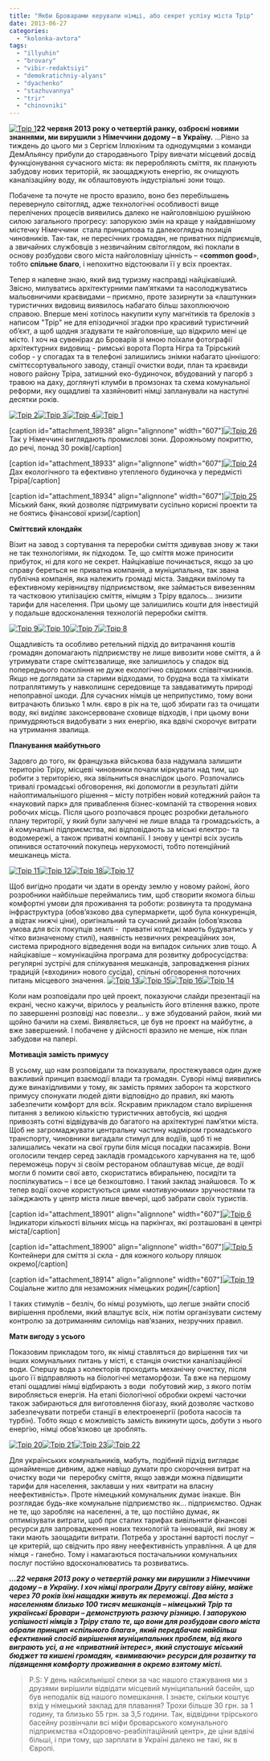 ```yaml
---
title: "Якби Броварами керували німці, або секрет успіху міста Трір"
date: 2013-06-27
categories: 
  - "kolonka-avtora"
tags: 
  - "illyuhin"
  - "brovary"
  - "vibir-redaktsiyi"
  - "demokratichniy-alyans"
  - "dyachenko"
  - "stazhuvannya"
  - "trir"
  - "chinovniki"
---
```


[![Трір 1](https://mpz.brovary.org/wp-content/uploads/2013/06/Trir-1.jpg)](https://mpz.brovary.org/wp-content/uploads/2013/06/Trir-1.jpg)**22 червня 2013 року о четвертій ранку, озброєні новими знаннями, ми вирушили з Німеччини додому – в Україну.** …Рівно за тиждень до цього ми з Сергієм Іллюхіним та однодумцями з команди ДемАльянсу прибули до стародавнього Тріру вивчати місцевий досвід функціонування сучасного міста: як переробляють сміття, як планують забудову нових територій, як заощаджують енергію, як очищують каналізаційну воду, як облаштовують індустріальні зони тощо.

Побачене та почуте не просто вразило, воно без перебільшень перевернуло світогляд, адже технологічні особливості вище перелічених процесів виявились далеко не найголовнішою рушійною силою загального прогресу: запорукою змін на краще у найдавнішому містечку Німеччини  стала принципова та далекоглядна позиція чиновників. Так-так, не пересічних громадян, не приватних підприємців, а звичайних службовців з незвичайним світоглядом, які поклали в основу розбудови свого міста найголовнішу цінність – «**common good**», тобто **спільне благо**, і непохитно відстоювали її у всіх проектах.

Тепер я напевне знаю, який вид туризму насправді найцікавіший. Звісно, милуватись архітектурними пам’ятками та насолоджуватись мальовничими краєвидами – приємно, проте зазирнути за «лаштунки» туристичних видовищ виявилось набагато більш захоплюючою справою. Вперше мені хотілось накупити купу магнітиків та брелоків з написом "Трір" не для епізодичної згадки про красивий туристичний об’єкт, а щоб щодня згадувати те найголовніше, що відкрило мені це місто. І хоч на сувенірах до Броварів зі мною поїхали фотографії архітектурних видовищ - римські ворота Порта Нігра та Трірський собор - у спогадах та в телефоні залишились знімки набагато ціннішого: сміттєсортувального заводу, станції очистки води, план та краєвиди нового району Тріра, затишний еко-будиночок, вбудований у пагорб з травою на даху, доглянуті клумби в промзонах та схема комунальної реформи, яку ощадливі та хазяйновиті німці запланували на наступні десятки років.

[![Трір 2](https://mpz.brovary.org/wp-content/uploads/2013/06/Trir-2.jpg)](https://mpz.brovary.org/wp-content/uploads/2013/06/Trir-2.jpg)[![Трір 3](https://mpz.brovary.org/wp-content/uploads/2013/06/Trir-3.jpg)](https://mpz.brovary.org/wp-content/uploads/2013/06/Trir-3.jpg)[![Трір 4](https://mpz.brovary.org/wp-content/uploads/2013/06/Trir-4.jpg)](https://mpz.brovary.org/wp-content/uploads/2013/06/Trir-4.jpg)[![Трір 1](https://mpz.brovary.org/wp-content/uploads/2013/06/Trir-1.jpg)](https://mpz.brovary.org/wp-content/uploads/2013/06/Trir-1.jpg)

\[caption id="attachment\_18938" align="alignnone" width="607"\][![Трір 26](https://mpz.brovary.org/wp-content/uploads/2013/06/Trir-26.jpg)](https://mpz.brovary.org/wp-content/uploads/2013/06/Trir-26.jpg) Так у Німеччині виглядають промислові зони. Дорожньому покриттю, до речі, понад 30 років\[/caption\]

\[caption id="attachment\_18933" align="alignnone" width="607"\][![Трір 24](https://mpz.brovary.org/wp-content/uploads/2013/06/Trir-24.jpg)](https://mpz.brovary.org/wp-content/uploads/2013/06/Trir-24.jpg) Дах екологічного та ефективно утепленого будиночка у передмісті Тріра\[/caption\]

\[caption id="attachment\_18934" align="alignnone" width="607"\][![Трір 25](https://mpz.brovary.org/wp-content/uploads/2013/06/Trir-25.jpg)](https://mpz.brovary.org/wp-content/uploads/2013/06/Trir-25.jpg) Міський банк, який дозволяє підтримувати сусільно корисні проекти та не боятись фінансової кризи\[/caption\]

**Сміттєвий клондайк** 

Візит на завод з сортування та переробки сміття здивував знову ж таки не так технологіями, як підходом. Те, що сміття може приносити прибуток, ні для кого не секрет. Найцікавіше починається, якщо за цю справу береться не приватна компанія, а муніципальна, так звана публічна компанія, яка належить громаді міста. Завдяки вмілому та ефективному керівництву підприємством, яке займається вивезенням та частковою утилізацією сміття, німцям з Тріру вдалось… знизити тарифи для населення. При цьому ще залишились кошти для інвестицій у подальше вдосконалення технологій переробки сміття.

[![Трір 9](https://mpz.brovary.org/wp-content/uploads/2013/06/Trir-9.jpg)](https://mpz.brovary.org/wp-content/uploads/2013/06/Trir-9.jpg)[![Трір 10](https://mpz.brovary.org/wp-content/uploads/2013/06/Trir-10.jpg)](https://mpz.brovary.org/wp-content/uploads/2013/06/Trir-10.jpg)[![Трір 7](https://mpz.brovary.org/wp-content/uploads/2013/06/Trir-7.jpg)](https://mpz.brovary.org/wp-content/uploads/2013/06/Trir-7.jpg)[![Трір 8](https://mpz.brovary.org/wp-content/uploads/2013/06/Trir-8.jpg)](https://mpz.brovary.org/wp-content/uploads/2013/06/Trir-8.jpg)

Ощадливість та особливо ретельний підхід до витрачання коштів громадян допомагають підприємству не лише вивозити нове сміття, а й утримувати старе сміттєзвалище, яке залишилось у спадок від попереднього покоління не дуже екологічно свідомих співвітчизників. Якщо не доглядати за старими відходами, то брудна вода та хімікати потраплятимуть у навколишнє середовище та завдаватимуть природі непоправної шкоди. Для сучасних німців це неприпустимо, тому вони витрачають близько 1 млн. євро в рік на те, щоб збирати газ та очищати воду, які виділяє законсервоване сховище відходів, і при цьому вони примудряються видобувати з них енергію, яка вдвічі скорочує витрати на утримання звалища.

**Планування майбутнього**

Задовго до того, як французька військова база надумала залишити територію Тріру, місцеві чиновники почали міркувати над тим, що робити з територією, яка звільниться внаслідок цього. Розпочались тривалі громадські обговорення, які допомогли в результаті дійти найоптимальнішого рішення – місту потрібен новий котеджний район та «науковий парк» для приваблення бізнес-компаній та створення нових робочих місць. Після цього розпочався процес розробки детального плану території, у який були залучені не лише влада та громадськість, а й комунальні підприємства, які відповідають за міські електро- та водомережі, а також приватні компанії. І знову у центрі всіх зусиль опинився остаточний покупець нерухомості, тобто потенційний мешканець міста.

[![Трір 11](https://mpz.brovary.org/wp-content/uploads/2013/06/Trir-11.jpg)](https://mpz.brovary.org/wp-content/uploads/2013/06/Trir-11.jpg)[![Трір 12](https://mpz.brovary.org/wp-content/uploads/2013/06/Trir-12.jpg)](https://mpz.brovary.org/wp-content/uploads/2013/06/Trir-12.jpg)[![Трір 18](https://mpz.brovary.org/wp-content/uploads/2013/06/Trir-18.jpg)](https://mpz.brovary.org/wp-content/uploads/2013/06/Trir-18.jpg)[![Трір 17](https://mpz.brovary.org/wp-content/uploads/2013/06/Trir-17.jpg)](https://mpz.brovary.org/wp-content/uploads/2013/06/Trir-17.jpg)

Щоб вигідно продати чи здати в оренду землю у новому районі, його розробники найбільше переймались тим, щоб створити якомога більш комфортні умови для проживання та роботи: розвинута та продумана інфраструктура (обов’язково два супермаркети, щоб була конкуренція, а відтак нижчі ціни), оригінальний та сучасний дизайн (обов’язкова умова для всіх покупців землі -  приватні котеджі мають будуватись у чітко визначеному стилі), наявність незвичних рекреаційних зон, система природного відведення води на випадок сильних злив тощо. А найцікавіше – комунікаційна програма для розвитку добросусідства: регулярні зустрічі для спілкування мешканців, запровадження різних традицій («входини» нового сусіда), спільні обговорення поточних питань місцевого значення. [![Трір 13](https://mpz.brovary.org/wp-content/uploads/2013/06/Trir-13.jpg)](https://mpz.brovary.org/wp-content/uploads/2013/06/Trir-13.jpg)[![Трір 15](https://mpz.brovary.org/wp-content/uploads/2013/06/Trir-15.jpg)](https://mpz.brovary.org/wp-content/uploads/2013/06/Trir-15.jpg)[![Трір 16](https://mpz.brovary.org/wp-content/uploads/2013/06/Trir-16.jpg)](https://mpz.brovary.org/wp-content/uploads/2013/06/Trir-16.jpg)[![Трір 14](https://mpz.brovary.org/wp-content/uploads/2013/06/Trir-14.jpg)](https://mpz.brovary.org/wp-content/uploads/2013/06/Trir-14.jpg)

Коли нам розповідали про цей проект, показуючи слайди презентації на екрані, чесно кажучи, вірилось у реальність його втілення важко, проте по завершенні розповіді нас повезли… у вже збудований район, який ми щойно бачили на схемі. Виявляється, це був не проект на майбутнє, а вже завершений. І побачене у дійсності вразило не менше, ніж план забудови на папері.

**Мотивація замість примусу**

В усьому, що нам розповідали та показували, простежувався один дуже важливий принцип взаємодії влади та громадян. Суворі німці виявились дуже винахідливими у тому, як замість прямих заборон та жорсткого примусу спонукати людей діяти відповідно до правил, які мають забезпечити комфорт для всіх. Яскравим прикладом стало вирішення питання з великою кількістю туристичних автобусів, які щодня привозять сотні відвідувачів до багатого на архітектурні пам’ятки міста. Щоб не загромаджувати центральну частину надміром громадського транспорту, чиновники вигадали стимул для водіїв, щоб ті не залишались чекати на свої групи біля місця посадки пасажирів. Вони оголосили тендер серед закладів громадського харчування на те, щоб переможець поруч зі своїм рестораном облаштував місце, де водії могли б помити свої авто, скористатись вбиральнею, посидіти та поспілкуватись – і все це безкоштовно. І такий заклад знайшовся. То ж тепер водії охоче користуються цими «мотивуючими» зручностями та заїжджають у центр міста лише ввечері, щоб забрати своїх туристів.

\[caption id="attachment\_18901" align="alignnone" width="607"\][![Трір 6](https://mpz.brovary.org/wp-content/uploads/2013/06/Trir-6.jpg)](https://mpz.brovary.org/wp-content/uploads/2013/06/Trir-6.jpg) Індикатори кількості вільних місць на паркінгах, які розташовані в центрі міста\[/caption\]

\[caption id="attachment\_18900" align="alignnone" width="607"\][![Трір 5](https://mpz.brovary.org/wp-content/uploads/2013/06/Trir-5.jpg)](https://mpz.brovary.org/wp-content/uploads/2013/06/Trir-5.jpg) Контейнери для сміття зі скла - для кожного кольору пляшок окремо\[/caption\]

\[caption id="attachment\_18914" align="alignnone" width="607"\][![Трір 19](https://mpz.brovary.org/wp-content/uploads/2013/06/Trir-19.jpg)](https://mpz.brovary.org/wp-content/uploads/2013/06/Trir-19.jpg) Соціальне житло для незаможних німецьких родин\[/caption\]

І таких стимулів – безліч, бо німці розуміють, що легше знайти спосіб вирішення проблеми, який влаштує всіх, ніж потім організувати систему контролю за дотриманням силоміць нав’язаних, незручних правил.

**Мати вигоду з усього**

Показовим прикладом того, як німці ставляться до вирішення тих чи інших комунальних питань у місті, є станція очистки каналізаційної води. Спершу вода з колекторів проходить механічну очистку, після цього її відправляють на біологічні метаморфози. Та вже на першому етапі ощадливі німці відбирають з води  побутовий жир, з якого потім виробляється енергія. На етапі біологічної обробки окремі часточки також забираються для виготовлення біогазу, який дозволяє частково забезпечувати потреби станції в електроенергії (робота насосів та турбін). Тобто якщо є можливість замість викинути щось, добути з нього енергію, німці обов’язково це зроблять.

[![Трір 20](https://mpz.brovary.org/wp-content/uploads/2013/06/Trir-20.jpg)](https://mpz.brovary.org/wp-content/uploads/2013/06/Trir-20.jpg)[![Трір 21](https://mpz.brovary.org/wp-content/uploads/2013/06/Trir-21.jpg)](https://mpz.brovary.org/wp-content/uploads/2013/06/Trir-21.jpg)[![Трір 23](https://mpz.brovary.org/wp-content/uploads/2013/06/Trir-23.jpg)](https://mpz.brovary.org/wp-content/uploads/2013/06/Trir-23.jpg)[![Трір 22](https://mpz.brovary.org/wp-content/uploads/2013/06/Trir-22.jpg)](https://mpz.brovary.org/wp-content/uploads/2013/06/Trir-22.jpg)

Для українських комунальників, мабуть, подібний підхід виглядає щонайменше дивним, адже навіщо думати про скорочення витрат на очистку води чи  переробку сміття, якщо завжди можна підвищити тарифи для населення, заклавши у них «витрати на власну неефективність». Проте німецький комунальник думає інакше. Він розглядає будь-яке комунальне підприємство як... підприємство. Однак не те, що заробляє на населенні, а те, що постійно думає, як оптимізувати витрати, щоб при сталих тарифах вивільняти фінансові ресурси для запровадження нових технологій та інновацій, які знову ж таки мають заощадити витрати. Потреба у зростанні вартості послуг – це критерій, що свідчить про явну неефективність управління. А це для німця - ганебно. Тому і намагаються постачальники комунальних послуг постійно вдосконалюватись та розвиватись.

**_…22 червня 2013 року о четвертій ранку ми вирушили з Німеччини додому – в Україну. І хоч німці програли Другу світову війну, майже через 70 років їхні нащадки живуть як переможці. Два міста з населенням близько 100 тисяч мешканців – німецький Трір та українські Бровари – демонструють разючу різницю. І запорукою успішності німців з Тріру стало те, що вони для розбудови свого міста обрали принцип «спільного блага», який передбачає найбільш ефективний спосіб вирішення муніципальних проблем, від якого виграють усі, а не «приватний інтерес», який спустошує міський бюджет та кишені громадян, «вимиваючи» ресурси для розвитку та підвищення комфорту проживання в окремо взятому місті._**

> P.S: У день найсильнішої спеки за час нашого стажування ми з друзями вирішили відвідати місцевий муніципальний басейн, що був неподалік від нашого помешкання. І знаєте, скільки коштує вхід у німецький заклад для плавання? Трохи більше 30 грн. за 1 годину, та близько 55 грн. за 3,5 години. Так, відвідини трірського басейну розвінчали всі міфи броварського комунального підприємства «Оздоровчо-реабілітаційний центр», де ціни вдвічі більші, і при тому, що зарплати в Україні далеко не такі, як в Європі.

